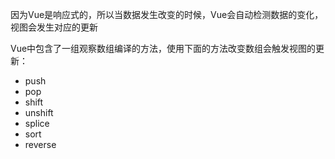 因为Vue是响应式的，所以当数据发生改变的时候，Vue会自动检测数据的变化，视图会发生对应的更新

Vue中包含了一组观察数组编译的方法，使用下面的方法改变数组会触发视图的更新：
- push
- pop
- shift
- unshift
- splice
- sort
- reverse

